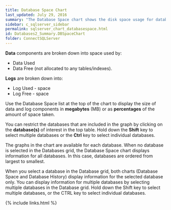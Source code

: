 ```yaml
---
title: Database Space Chart
last_updated: July 29, 2016
summary: "The Database Space chart shows the disk space usage for databases."
sidebar: c_sqlserver_sidebar
permalink: sqlserver_chart_databasespace.html
id: Databases2_Summary.DBSpaceChart
folder: ConnectSQLServer
---
```



**Data** components are broken down into space used by:

* Data Used
* Data Free (not allocated to any tables/indexes).

**Logs** are broken down into:

* Log Used - space
* Log Free - space

Use the Database Space list at the top of the chart to display the size of data and log components in **megabytes** (MB) or as **percentages** of the amount of space taken.

You can restrict the databases that are included in the graph by clicking on the **database(s)** of interest in the top table. Hold down the **Shift** key to select multiple databases or the **Ctrl** key to select individual databases.

The graphs in the chart are available for each database. When no database is selected in the Databases grid, the Database Space chart displays information for all databases. In this case, databases are ordered from largest to smallest.

When you select a database in the Database grid, both charts (Database Space and Database History) display information for the selected database only. You can display information for multiple databases by selecting multiple databases in the Database grid. Hold down the Shift key to select multiple databases, or the CTRL key to select individual databases.


{% include links.html %}
